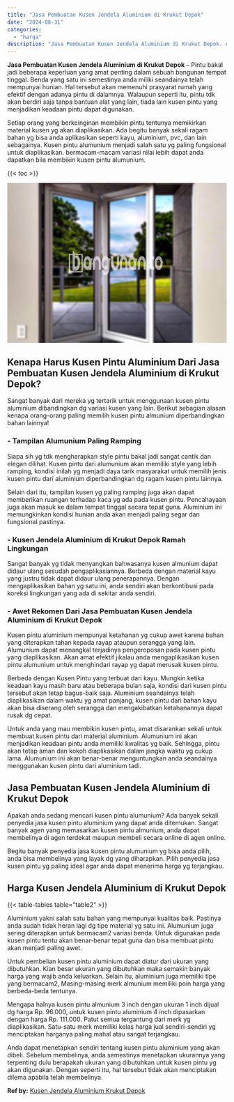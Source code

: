 ```yaml
---
title: "Jasa Pembuatan Kusen Jendela Aluminium di Krukut Depok"
date: "2024-08-31"
categories: 
  - "harga"
description: "Jasa Pembuatan Kusen Jendela Aluminium di Krukut Depok. Anda dapat menetapkan sendiri tentang kusen pintu aluminium yang akan dibeli. Sebelum membelinya, and..."
---
```


**Jasa Pembuatan Kusen Jendela Aluminium di Krukut Depok** – Pintu bakal jadi beberapa keperluan yang amat penting dalam sebuah bangunan tempat tinggal. Benda yang satu ini semestinya anda miliki seandainya telah mempunyai hunian. Hal tersebut akan memenuhi prasyarat rumah yang efektif dengan adanya pintu di dalamnya. Walaupun seperti itu, pintu tdk akan berdiri saja tanpa bantuan alat yang lain, tiada lain kusen pintu yang menjadikan keadaan pintu dapat digunakan.

Setiap orang yang berkeinginan membikin pintu tentunya memikirkan material kusen yg akan diaplikasikan. Ada begitu banyak sekali ragam bahan yg bisa anda aplikasikan seperti kayu, aluminium, pvc, dan lain sebagainya. Kusen pintu alumunium menjadi salah satu yg paling fungsional untuk diaplikasikan. bermacam-macam variasi nilai lebih dapat anda dapatkan bila membikin kusen pintu alumunium.

{{< toc >}}

![Jasa Pembuatan Kusen Jendela Aluminium di Krukut Depok](/images/harga-kusen-jendela-alumunium-03.png)

## Kenapa Harus Kusen Pintu Aluminium Dari Jasa Pembuatan Kusen Jendela Aluminium di Krukut Depok?

Sangat banyak dari mereka yg tertarik untuk menggunaan kusen pintu aluminium dibandingkan dg variasi kusen yang lain. Berikut sebagian alasan kenapa orang-orang paling memilih kusen pintu almunium diperbandingkan bahan lainnya!

### \- Tampilan Alumunium Paling Ramping

Siapa sih yg tdk mengharapkan style pintu bakal jadi sangat cantik dan elegan dilihat. Kusen pintu dari alumunium akan memiliki style yang lebih ramping, kondisi inilah yg menjadi daya tarik masyarakat untuk memilih jenis kusen pintu dari aluminium diperbandingkan dg ragam kusen pintu lainnya.

Selain dari itu, tampilan kusen yg paling ramping juga akan dapat memberikan ruangan terhadap kaca yg ada pada kusen pintu. Pencahayaan juga akan masuk ke dalam tempat tinggal secara tepat guna. Aluminium ini memungkinkan kondisi hunian anda akan menjadi paling segar dan fungsional pastinya.

### \- Kusen Jendela Aluminium di Krukut Depok Ramah Lingkungan

Sangat banyak yg tidak menyangkan bahwasanya kusen almunium dapat didaur ulang sesudah pengaplikasiannya. Berbeda dengan material kayu yang justru tidak dapat didaur ulang penerapannya. Dengan mengaplikasikan bahan yg satu ini, anda sendiri akan berkontibusi pada koreksi lingkungan yang ada di sekitar anda sendiri.

### \- Awet Rekomen Dari Jasa Pembuatan Kusen Jendela Aluminium di Krukut Depok

Kusen pintu aluminium mempunyai ketahanan yg cukup awet karena bahan yang diterapkan tahan kepada rayap ataupun serangga yang lain. Alumunium dapat menangkal terjadinya pengeroposan pada kusen pintu yang diaplikasikan. Akan amat efektif jikalau anda mengaplikasikan kusen pintu alumunium untuk menghindari rayap yg dapat merusak kusen pintu.

Berbeda dengan Kusen Pintu yang terbuat dari kayu. Mungkin ketika keadaan kayu masih baru atau beberapa bulan saja, kondisi dari kusen pintu tersebut akan tetap bagus-baik saja. Aluminium seandainya telah diaplikasikan dalam waktu yg amat panjang, kusen pintu dari bahan kayu akan bisa diserang oleh serangga dan mengakibatkan ketahanannya dapat rusak dg cepat.

Untuk anda yang mau membikin kusen pintu, amat disarankan sekali untuk membuat kusen pintu dari material aluminium. Alumunium ini akan menjadikan keadaan pintu anda memiliki kwalitas yg baik. Sehingga, pintu akan tetap aman dan kokoh diaplikasikan dalam jangka waktu yg cukup lama. Alumunium ini akan benar-benar menguntungkan anda seandainya menggunakan kusen pintu dari aluminium tadi.

## Jasa Pembuatan Kusen Jendela Aluminium di Krukut Depok

Apakah anda sedang mencari kusen pintu alumunium? Ada banyak sekali penyedia jasa kusen pintu aluminium yang dapat anda ditemukan. Sangat banyak agen yang memasarkan kusen pintu almunium, anda dapat membelinya di agen terdekat maupun membeli secara online di agen online.

Begitu banyak penyedia jasa kusen pintu alumunium yg bisa anda pilih, anda bisa membelinya yang layak dg yang diharapkan. Pilih penyedia jasa kusen pintu yg paling ideal agar anda dapat menerima harga yg terjangkau.

## Harga Kusen Jendela Aluminium di Krukut Depok

{{< table-tables table="table2" >}}

Aluminium yakni salah satu bahan yang mempunyai kualitas baik. Pastinya anda sudah tidak heran lagi dg tipe material yg satu ini. Alumunium juga sering diterapkan untuk bermacam2 variasi benda. Untuk digunakan pada kusen pintu tentu akan benar-benar tepat guna dan bisa membuat pintu akan menjadi paling awet.

Untuk pembelian kusen pintu aluminium dapat diatur dari ukuran yang dibutuhkan. Kian besar ukuran yang dibutuhkan maka semakin banyak harga yang wajib anda keluarkan. Selain itu, aluminium juga memiliki tipe yang bermacam2, Masing-masing merk almunium memiliki poin harga yang berbeda-beda tentunya.

Mengapa halnya kusen pintu almunium 3 inch dengan ukuran 1 inch dijual dg harga Rp. 96.000, untuk kusen pintu aluminium 4 inch dipasarkan dengan harga Rp. 111.000. Patut semua tergantung dari merk yg diaplikasikan. Satu-satu merk memiliki kelas harga jual sendiri-sendiri yg menciptakan harganya paling mahal atau sangat terjangkau.

Anda dapat menetapkan sendiri tentang kusen pintu aluminium yang akan dibeli. Sebelum membelinya, anda semestinya menetapkan ukurannya yang terpenting dulu berapakah ukuran yang dibutuhkan untuk kusen pintu yg akan digunakan. Dengan seperti itu, hal tersebut tidak akan menciptakan dilema apabila telah membelinya.

**Ref by:** [Kusen Jendela Aluminium Krukut Depok](https://id.wikipedia.org/wiki/Kusen)
